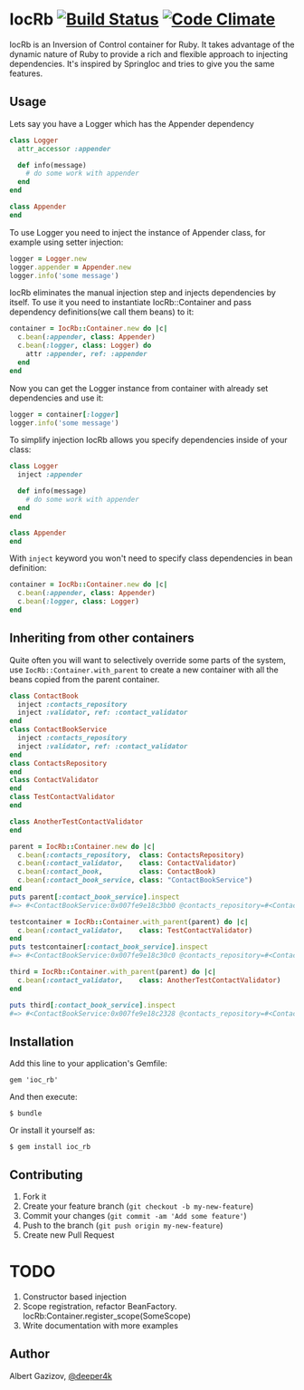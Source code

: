 # IocRb [![Build Status](https://travis-ci.org/AlbertGazizov/ioc_rb.png)](https://travis-ci.org/AlbertGazizov/ioc_rb) [![Code Climate](https://codeclimate.com/github/AlbertGazizov/ioc_rb.png)](https://codeclimate.com/github/AlbertGazizov/ioc_rb)



IocRb is an Inversion of Control container for Ruby.
It takes advantage of the dynamic nature of Ruby to provide a rich and flexible approach to injecting dependencies.
It's inspired by SpringIoc and tries to give you the same features.

## Usage
Lets say you have a Logger which has the Appender dependency

```ruby
class Logger
  attr_accessor :appender

  def info(message)
    # do some work with appender
  end
end

class Appender
end
```
To use Logger you need to inject the instance of Appender class, for example
using setter injection:
```ruby
logger = Logger.new
logger.appender = Appender.new
logger.info('some message')
```

IocRb eliminates the manual injection step and injects dependencies by itself.
To use it you need to instantiate IocRb::Container and pass dependency definitions(we call them beans) to it:
```ruby
container = IocRb::Container.new do |c|
  c.bean(:appender, class: Appender)
  c.bean(:logger, class: Logger) do
    attr :appender, ref: :appender
  end
end
```
Now you can get the Logger instance from container with already set dependencies and use it:
```ruby
logger = container[:logger]
logger.info('some message')
```

To simplify injection IocRb allows you specify dependencies inside of your class:
```ruby
class Logger
  inject :appender

  def info(message)
    # do some work with appender
  end
end

class Appender
end
```
With `inject` keyword you won't need to specify class dependencies in bean definition:
```ruby
container = IocRb::Container.new do |c|
  c.bean(:appender, class: Appender)
  c.bean(:logger, class: Logger)
end
```



## Inheriting from other containers
Quite often you will want to selectively override some parts of the system, use `IocRb::Container.with_parent` to
create a new container with all the beans copied from the parent container.

```ruby
class ContactBook
  inject :contacts_repository
  inject :validator, ref: :contact_validator
end
class ContactBookService
  inject :contacts_repository
  inject :validator, ref: :contact_validator
end
class ContactsRepository
end
class ContactValidator
end
class TestContactValidator
end

class AnotherTestContactValidator
end

parent = IocRb::Container.new do |c|
  c.bean(:contacts_repository,  class: ContactsRepository)
  c.bean(:contact_validator,    class: ContactValidator)
  c.bean(:contact_book,         class: ContactBook)
  c.bean(:contact_book_service, class: "ContactBookService")
end
puts parent[:contact_book_service].inspect
#=> #<ContactBookService:0x007fe9e18c3bb0 @contacts_repository=#<ContactsRepository:0x007fe9e18c3b38>, @validator=#<ContactValidator:0x007fe9e18c3a98>>

testcontainer = IocRb::Container.with_parent(parent) do |c|
  c.bean(:contact_validator,    class: TestContactValidator)
end
puts testcontainer[:contact_book_service].inspect
#=> #<ContactBookService:0x007fe9e18c30c0 @contacts_repository=#<ContactsRepository:0x007fe9e18c2fd0>, @validator=#<TestContactValidator:0x007fe9e18c2f08>>

third = IocRb::Container.with_parent(parent) do |c|
  c.bean(:contact_validator,    class: AnotherTestContactValidator)
end

puts third[:contact_book_service].inspect
#=> #<ContactBookService:0x007fe9e18c2328 @contacts_repository=#<ContactsRepository:0x007fe9e18c2238>, @validator=#<AnotherTestContactValidator:0x007fe9e18c21c0>>
```


## Installation

Add this line to your application's Gemfile:

    gem 'ioc_rb'

And then execute:

    $ bundle

Or install it yourself as:

    $ gem install ioc_rb

## Contributing

1. Fork it
2. Create your feature branch (`git checkout -b my-new-feature`)
3. Commit your changes (`git commit -am 'Add some feature'`)
4. Push to the branch (`git push origin my-new-feature`)
5. Create new Pull Request

# TODO
1. Constructor based injection
2. Scope registration, refactor BeanFactory. IocRb:Container.register_scope(SomeScope)
3. Write documentation with more examples

## Author
Albert Gazizov, [@deeper4k](https://twitter.com/deeper4k)
